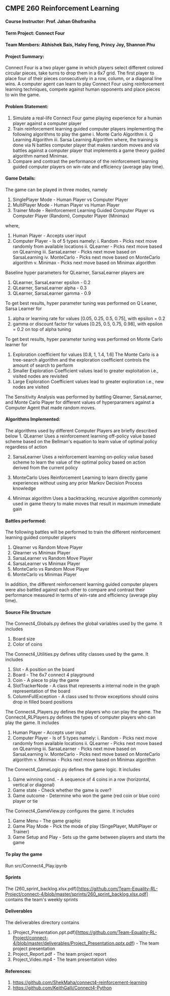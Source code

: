 ## CMPE 260 Reinforcement Learning
#### Course Instructor: Prof. Jahan Ghofraniha
#### Term Project: Connect Four
#### Team Members: Abhishek Bais, Haley Feng, Princy Joy, Shannon Phu

####  Project Summary: 
Connect Four is a two player game in which players select different colored circular pieces, take turns to drop them in a 
6x7 grid. The first player to place four of their pieces consecutively in a row, column, or a diagonal line wins. A 
computer agent can learn to play Connect Four using reinforcement learning techniques, compete against human opponents 
and place pieces to win the game.

#### Problem Statement:
1. Simulate a real-life Connect Four game playing experience for a human player against a computer player
2. Train reinforcement learning guided computer players implementing the following algorithms to play the game
     i. Monte Carlo Algorithm
    ii. Q Learning Algorithm
   iii. Sarsa Learning Algorithm
where, the training is done via N battles computer player that makes random moves and via battles against a
computer player that implements a game theory guided algorithm named Minimax.
3. Compare and contrast the performance of the reinforcement learning guided computer players on win-rate
   and efficiency (average play time).

#### Game Details:
The game can be played in three modes, namely
   1. SinglePlayer Mode - Human Player vs Computer Player
   2. MultiPlayer Mode  - Human Player vs Human Player
   3. Trainer Mode      - Reinforcement Learning Guided Computer Player vs Computer Player (Random), Computer Player (Minimax)
  
   where,
   1. Human Player      - Accepts user input
   2. Computer Player   - Is of 5 types namely:
      i. Random         - Picks next move randomly from available locations
     ii. QLearner       - Picks next move based on QLearning
    iii. SarsaLearner   - Picks next move based on SarsaLearning
     iv. MonteCarlo     - Picks next move based on MonteCarlo algorithm
      v. Minimax        - Picks next move based on Minimax algorithm

Baseline hyper parameters for QLearner, SarsaLearner players are 
   1. QLearner, SarsaLearner epsilon - 0.2 
   2. QLearner, SarsaLearner alpha   - 0.3
   3. QLearner, SarsaLearner gamma   - 0.9
   
To get best results, hyper parameter tuning was performed on Q Leaner, Sarsa Learner for
   1. alpha or learning rate for values [0.05, 0.25, 0.5, 0.75], with epsilon = 0.2
   2. gamma or discount factor for values [0.25, 0.5, 0.75, 0.98], with epsilon = 0.2 on top of alpha tuning

To get best results, hyper parameter tuning was performed on Monte Carlo learner for
   1. Exploration coefficient for values [0.8, 1, 1.4, 1.6]
The Monte Carlo is a tree-search algorithm and the exploration coefficient controls the amount of search to perform
   1. Smaller Exploration Coefficient values lead to greater exploitation i.e., visited nodes are revisited
   2. Large Exploration Coefficient values lead to greater exploration i.e., new nodes are visited

The Sensitivity Analysis was performed by battling Qlearner, SarsaLearner, and Monte Carlo Player for different 
values of hyperparamers against a Computer Agent that made random moves.

#### Algorithms Implemented:
The algorithms used by different Computer Players are briefly described below
    1. QLearner
      Uses a reinforcement learning off-policy value based scheme based on the Bellman's equation to learn value of optimal 
      policy regardless of action

   2. SarsaLearner
      Uses a reinforcement learning on-policy value based scheme to learn the value of the optimal policy based on action  
      derived from the current policy

   3. MonteCarlo
      Uses Reinforcement Learning to learn directly game experiences without using any prior Markov Decision Process knowledge

   4. Minimax algorithm
      Uses a backtracking, recursive algorithm commonly used in game theory to make moves that result in maximum immediate gain

#### Battles performed:
The following battles will be performed to train the different reinforcement learning guided computer players
  1. Qlearner     vs Random Move Player
  2. Qlearner     vs Minimax Player
  3. SarsaLearner vs Random Move Player
  4. SarsaLearner vs Minimax Player
  5. MonteCarlo   vs Random Move Player
  6. MonteCarlo   vs Minimax Player
  
  In addition, the different reinforcement learning guided computer players were also battled against each other
  to compare and contrast their performance measured in terms of win-rate and efficiency (average play time).
  
#### Source File Structure
The Connect4_Globals.py defines the global variables used by the game. 
It includes
   1. Board size
   2. Color of coins 

The Connect4_Utilities.py defines utlity classes used by the game. 
It includes
   1. Slot                -  A position on the board
   2. Board               -  The 6x7 connect 4 playground
   3. Coin                -  A piece to play the game 
   4. SlotTrackerNode     -  A class that represents a internal node in the graph representation of the board
   5. ColumnFullException -  A class used to throw exceptions should coins drop in filled board positions

The Connect4_Players.py defines the players who can play the game. 
The Connect4_RLPlayers.py defines the types of computer players who can play the game. 
It includes
   1. Human Player       - Accepts user input
   2. Computer Player    - Is of 5 types namely:
      i.   Random        - Picks next move randomly from available locations
     ii.  QLearner       - Picks next move based on QLearning
    iii. SarsaLearner    - Picks next move based on SarsaLearning
     iv.  MonteCarlo     - Picks next move based on MonteCarlo algorithm
      v.   Minimax       - Picks next move based on Minimax algorithm
    
The Connect4_GameLogic.py defines the game logic.
It includes 
  1. Game winning cond.  - A sequence of 4 coins in a row (horizontal, vertical or diagonal)
  2. Game state          - Check whether the game is over?
  3. Game outcome        - Determine who won the game (red coin or blue coin) player or tie 

The Connect4_GameView.py configures the game.
It includes
  1. Game Menu           - The game graphic 
  2. Game Play Mode      - Pick the mode of play (SingePlayer, MultiPlayer or Trainer)  
  3. Game Setup and Play - Sets up the game between players and starts the game  

#### To play the game
Run src/Connect4_Play.ipynb

#### Sprints
The (260_sprint_backlog.xlsx.pdf)[https://github.com/Team-Equality-RL-Project/connect-4/blob/master/sprints/260_sprint_backlog.xlsx.pdf] contains the team's weekly sprints 
 
#### Deliverables
The deliverables directory contains
 1. (Project_Presentation.ppt.pdf)[https://github.com/Team-Equality-RL-Project/connect-4/blob/master/deliverables/Project_Presentation.pptx.pdf) - The team project presentation
 2. Project_Report.pdf           - The team project report
 3. Project_Video.mp4            - The team presentation video
 
#### References:
1. https://github.com/ShekMaha/connect4-reinforcement-learning
2. https://github.com/KeithGalli/Connect4-Python
